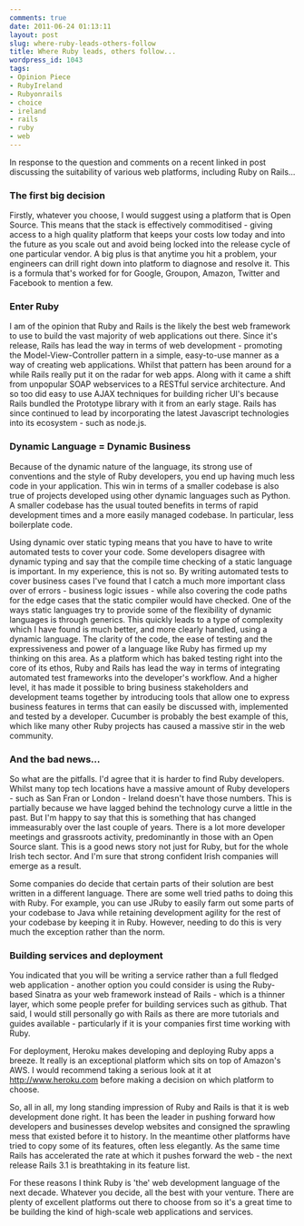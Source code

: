 ```yaml
---
comments: true
date: 2011-06-24 01:13:11
layout: post
slug: where-ruby-leads-others-follow
title: Where Ruby leads, others follow...
wordpress_id: 1043
tags:
- Opinion Piece
- RubyIreland
- Rubyonrails
- choice
- ireland
- rails
- ruby
- web
---
```


In response to the question and comments on a recent linked in post discussing the suitability of various web platforms, including Ruby on Rails...

### The first big decision
Firstly, whatever you choose, I would suggest using a platform that is Open Source. This means that the stack is effectively commoditised - giving access to a high quality platform that keeps your costs low today and into the future as you scale out and avoid being locked into the release cycle of one particular vendor. A big plus is that anytime you hit a problem, your engineers can drill right down into platform to diagnose and resolve it. This is a formula that's worked for for Google, Groupon, Amazon, Twitter and Facebook to mention a few.

### Enter Ruby
I am of the opinion that Ruby and Rails is the likely the best web framework to use to build the vast majority of web applications out there. Since it's release, Rails has lead the way in terms of web development - promoting the Model-View-Controller pattern in a simple, easy-to-use manner as a way of creating web applications. Whilst that pattern has been around for a while Rails really put it on the radar for web apps. Along with it came a shift from unpopular SOAP webservices to a RESTful service architecture. And so too did easy to use AJAX techniques for building richer UI's because Rails bundled the Prototype library with it from an early stage. Rails has since continued to lead by incorporating the latest Javascript technologies into its ecosystem - such as node.js.

### Dynamic Language = Dynamic Business
Because of the dynamic nature of the language, its strong use of conventions and the style of Ruby developers, you end up having much less code in your application. This win in terms of a smaller codebase is also true of projects developed using other dynamic languages such as Python. A smaller codebase has the usual touted benefits in terms of rapid development times and a more easily managed codebase. In particular, less boilerplate code.

Using dynamic over static typing means that you have to have to write automated tests to cover your code. Some developers disagree with dynamic typing and say that the compile time checking of a static language is important. In my experience, this is not so. By writing automated tests to cover business cases I've found that I catch a much more important class over of errors - business logic issues - while also covering the code paths for the edge cases that the static compiler would have checked. One of the ways static languages try to provide some of the flexibility of dynamic languages is through generics. This quickly leads to a type of complexity which I have found is much better, and more clearly handled, using a dynamic language. The clarity of the code, the ease of testing and the expressiveness and power of a language like Ruby has firmed up my thinking on this area. As a platform which has baked testing right into the core of its ethos, Ruby and Rails has lead the way in terms of integrating automated test frameworks into the developer's workflow. And a higher level, it has made it possible to bring business stakeholders and development teams together by introducing tools that allow one to express business features in terms that can easily be discussed with, implemented and tested by a developer. Cucumber is probably the best example of this, which like many other Ruby projects has caused a massive stir in the web community.

### And the bad news...
So what are the pitfalls. I'd agree that it is harder to find Ruby developers. Whilst many top tech locations have a massive amount of Ruby developers - such as San Fran or London - Ireland doesn't have those numbers. This is partially because we have lagged behind the technology curve a little in the past. But I'm happy to say that this is something that has changed immeasurably over the last couple of years. There is a lot more developer meetings and grassroots activity, predominantly in those with an Open Source slant. This is a good news story not just for Ruby, but for the whole Irish tech sector. And I'm sure that strong confident Irish companies will emerge as a result.

Some companies do decide that certain parts of their solution are best written in a different language. There are some well tried paths to doing this with Ruby. For example, you can use JRuby to easily farm out some parts of your codebase to Java while retaining development agility for the rest of your codebase by keeping it in Ruby. However, needing to do this is very much the exception rather than the norm.

### Building services and deployment
You indicated that you will be writing a service rather than a full fledged web application - another option you could consider is using the Ruby-based Sinatra as your web framework instead of Rails - which is a thinner layer, which some people prefer for building services such as github. That said, I would still personally go with Rails as there are more tutorials and guides available - particularly if it is your companies first time working with Ruby.

For deployment, Heroku makes developing and deploying Ruby apps a breeze. It really is an exceptional platform which sits on top of Amazon's AWS. I would recommend taking a serious look at it at http://www.heroku.com before making a decision on which platform to choose.


So, all in all, my long standing impression of Ruby and Rails is that it is web development done right. It has been the leader in pushing forward how developers and businesses develop websites and consigned the sprawling mess that existed before it to history. In the meantime other platforms have tried to copy some of its features, often less elegantly. As the same time Rails has accelerated the rate at which it pushes forward the web - the next release Rails 3.1 is breathtaking in its feature list. 

For these reasons I think Ruby is 'the' web development language of the next decade. Whatever you decide, all the best with your venture. There are plenty of excellent platforms out there to choose from so it's a great time to be building the kind of high-scale web applications and services.
